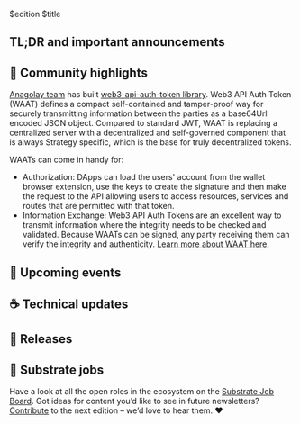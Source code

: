 $edition
$title

## TL;DR and important announcements

## 🔦 Community highlights



[Anagolay team](https://anagolay.network/) has built [web3-api-auth-token library](https://github.com/kelp-hq/oss/tree/22f85a75887ddcf65fe411e008f9bc7ba2d3203f/tools/web3-api-auth-token). Web3 API Auth Token (WAAT) defines a compact self-contained and tamper-proof way for securely transmitting information between the parties as a base64Url encoded JSON object. Compared to standard JWT, WAAT is replacing a centralized server with a decentralized and self-governed component that is always Strategy specific, which is the base for truly decentralized tokens.

WAATs can come in handy for:
- Authorization: DApps can load the users' account from the wallet browser extension, use the keys to create the signature and then make the request to the API allowing users to access resources, services and routes that are permitted with that token.
- Information Exchange: Web3 API Auth Tokens are an excellent way to transmit information where the integrity needs to be checked and validated. Because WAATs can be signed, any party receiving them can verify the integrity and authenticity. [Learn more about WAAT here](https://github.com/kelp-hq/oss/tree/22f85a75887ddcf65fe411e008f9bc7ba2d3203f/tools/web3-api-auth-token#why-we-should-use-waat).

 
## 📆 Upcoming events
 
## ☕️ Technical updates

## 👀 Releases

## 📰 Substrate jobs

Have a look at all the open roles in the ecosystem on the [Substrate Job Board](https://careers.substrate.io/jobs).
Got ideas for content you’d like to see in future newsletters? [Contribute](https://github.com/substrate-developer-hub/newsletter/pulls) to the next edition – we’d love to hear them. ❤️
